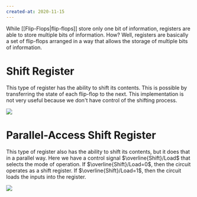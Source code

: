 ```yaml
---
created-at: 2020-11-15
---
```

While [[Flip-Flops|flip-flops]] store only one bit of information, registers are able to store multiple bits of information. How? Well, registers are basically a set of flip-flops arranged in a way that allows the storage of multiple bits of information.

# Shift Register
This type of register has the ability to shift its contents. This is possible by transferring the state of each flip-flop to the next. This implementation is not very useful because we don't have control of the shifting process.

![](shiftregister.png)

# Parallel-Access Shift Register
This type of register also has the ability to shift its contents, but it does that in a parallel way. Here we have a control signal $\overline{Shift}/Load$ that selects the mode of operation. If $\overline{Shift}/Load=0$, then the circuit operates as a shift register. If  $\overline{Shift}/Load=1$, then the circuit loads the inputs into the register.

![](paralelacessshiftregister.png)
